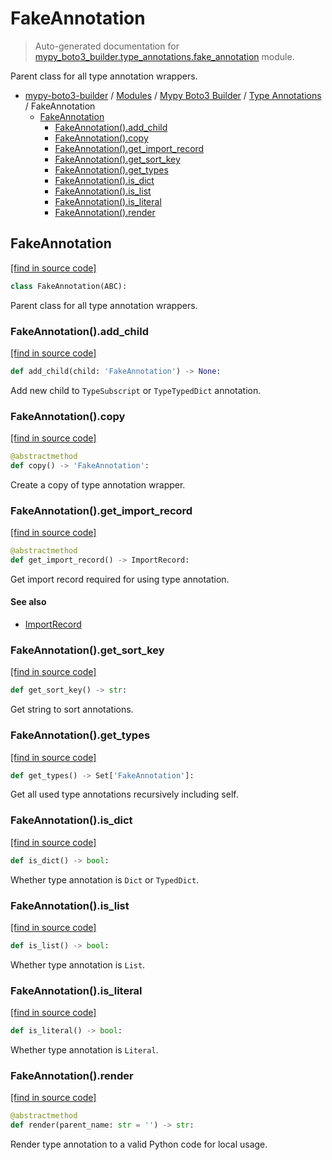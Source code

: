 # FakeAnnotation

> Auto-generated documentation for [mypy_boto3_builder.type_annotations.fake_annotation](https://github.com/vemel/mypy_boto3_builder/blob/master/mypy_boto3_builder/type_annotations/fake_annotation.py) module.

Parent class for all type annotation wrappers.

- [mypy-boto3-builder](../../README.md#mypy_boto3_builder) / [Modules](../../MODULES.md#mypy-boto3-builder-modules) / [Mypy Boto3 Builder](../index.md#mypy-boto3-builder) / [Type Annotations](index.md#type-annotations) / FakeAnnotation
    - [FakeAnnotation](#fakeannotation)
        - [FakeAnnotation().add_child](#fakeannotationadd_child)
        - [FakeAnnotation().copy](#fakeannotationcopy)
        - [FakeAnnotation().get_import_record](#fakeannotationget_import_record)
        - [FakeAnnotation().get_sort_key](#fakeannotationget_sort_key)
        - [FakeAnnotation().get_types](#fakeannotationget_types)
        - [FakeAnnotation().is_dict](#fakeannotationis_dict)
        - [FakeAnnotation().is_list](#fakeannotationis_list)
        - [FakeAnnotation().is_literal](#fakeannotationis_literal)
        - [FakeAnnotation().render](#fakeannotationrender)

## FakeAnnotation

[[find in source code]](https://github.com/vemel/mypy_boto3_builder/blob/master/mypy_boto3_builder/type_annotations/fake_annotation.py#L10)

```python
class FakeAnnotation(ABC):
```

Parent class for all type annotation wrappers.

### FakeAnnotation().add_child

[[find in source code]](https://github.com/vemel/mypy_boto3_builder/blob/master/mypy_boto3_builder/type_annotations/fake_annotation.py#L63)

```python
def add_child(child: 'FakeAnnotation') -> None:
```

Add new child to `TypeSubscript` or `TypeTypedDict` annotation.

### FakeAnnotation().copy

[[find in source code]](https://github.com/vemel/mypy_boto3_builder/blob/master/mypy_boto3_builder/type_annotations/fake_annotation.py#L86)

```python
@abstractmethod
def copy() -> 'FakeAnnotation':
```

Create a copy of type annotation wrapper.

### FakeAnnotation().get_import_record

[[find in source code]](https://github.com/vemel/mypy_boto3_builder/blob/master/mypy_boto3_builder/type_annotations/fake_annotation.py#L51)

```python
@abstractmethod
def get_import_record() -> ImportRecord:
```

Get import record required for using type annotation.

#### See also

- [ImportRecord](../import_helpers/import_record.md#importrecord)

### FakeAnnotation().get_sort_key

[[find in source code]](https://github.com/vemel/mypy_boto3_builder/blob/master/mypy_boto3_builder/type_annotations/fake_annotation.py#L36)

```python
def get_sort_key() -> str:
```

Get string to sort annotations.

### FakeAnnotation().get_types

[[find in source code]](https://github.com/vemel/mypy_boto3_builder/blob/master/mypy_boto3_builder/type_annotations/fake_annotation.py#L57)

```python
def get_types() -> Set['FakeAnnotation']:
```

Get all used type annotations recursively including self.

### FakeAnnotation().is_dict

[[find in source code]](https://github.com/vemel/mypy_boto3_builder/blob/master/mypy_boto3_builder/type_annotations/fake_annotation.py#L68)

```python
def is_dict() -> bool:
```

Whether type annotation is `Dict` or `TypedDict`.

### FakeAnnotation().is_list

[[find in source code]](https://github.com/vemel/mypy_boto3_builder/blob/master/mypy_boto3_builder/type_annotations/fake_annotation.py#L74)

```python
def is_list() -> bool:
```

Whether type annotation is `List`.

### FakeAnnotation().is_literal

[[find in source code]](https://github.com/vemel/mypy_boto3_builder/blob/master/mypy_boto3_builder/type_annotations/fake_annotation.py#L80)

```python
def is_literal() -> bool:
```

Whether type annotation is `Literal`.

### FakeAnnotation().render

[[find in source code]](https://github.com/vemel/mypy_boto3_builder/blob/master/mypy_boto3_builder/type_annotations/fake_annotation.py#L45)

```python
@abstractmethod
def render(parent_name: str = '') -> str:
```

Render type annotation to a valid Python code for local usage.
